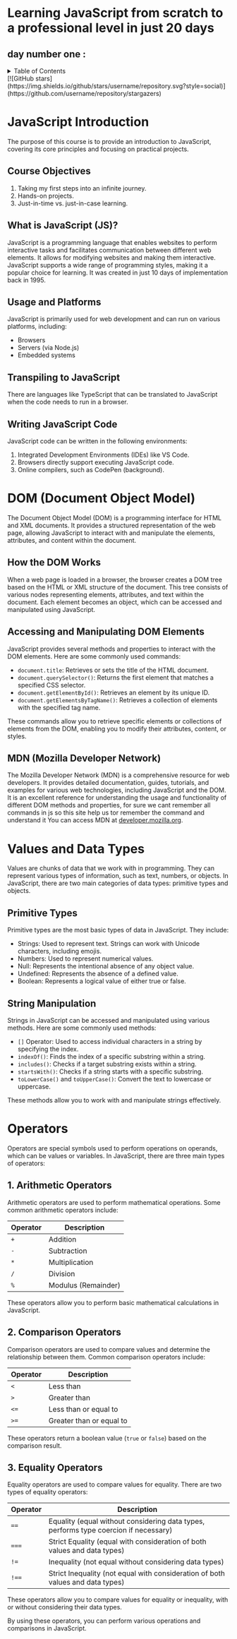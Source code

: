 # Learning JavaScript from scratch to a professional level in just 20 days

## day number one :
<details>
  <summary>Table of Contents</summary>

  - [JavaScript Introduction](#javascript-introduction)
  - [DOM (Document Object Model)](#dom-document-object-model)
  - [Values and Data Types](#values-and-data-types)
  - [Operators](#operators)
</details>
[![GitHub stars](https://img.shields.io/github/stars/username/repository.svg?style=social)](https://github.com/username/repository/stargazers)


# JavaScript Introduction

The purpose of this course is to provide an introduction to JavaScript, covering its core principles and focusing on practical projects. 

## Course Objectives
1. Taking my first steps into an infinite journey.
2. Hands-on projects.
3. Just-in-time vs. just-in-case learning.

## What is JavaScript (JS)?
JavaScript is a programming language that enables websites to perform interactive tasks and facilitates communication between different web elements. It allows for modifying websites and making them interactive. JavaScript supports a wide range of programming styles, making it a popular choice for learning. It was created in just 10 days of implementation back in 1995.

## Usage and Platforms
JavaScript is primarily used for web development and can run on various platforms, including:

- Browsers
- Servers (via Node.js)
- Embedded systems

## Transpiling to JavaScript
There are languages like TypeScript that can be translated to JavaScript when the code needs to run in a browser.

## Writing JavaScript Code
JavaScript code can be written in the following environments:

1. Integrated Development Environments (IDEs) like VS Code.
2. Browsers directly support executing JavaScript code.
3. Online compilers, such as CodePen (background).


# DOM (Document Object Model)

The Document Object Model (DOM) is a programming interface for HTML and XML documents. It provides a structured representation of the web page,
allowing JavaScript to interact with and manipulate the elements, attributes, and content within the document.

## How the DOM Works
When a web page is loaded in a browser, the browser creates a DOM tree based on the HTML or XML structure of the document. This tree consists of various nodes representing elements, attributes, and text within the document. Each element becomes an object, which can be accessed and manipulated using JavaScript.

## Accessing and Manipulating DOM Elements
JavaScript provides several methods and properties to interact with the DOM elements. Here are some commonly used commands:

- `document.title`: Retrieves or sets the title of the HTML document.
- `document.querySelector()`: Returns the first element that matches a specified CSS selector.
- `document.getElementById()`: Retrieves an element by its unique ID.
- `document.getElementsByTagName()`: Retrieves a collection of elements with the specified tag name.

These commands allow you to retrieve specific elements or collections of elements from the DOM, enabling you to modify their attributes, content, or styles.

## MDN (Mozilla Developer Network)

The Mozilla Developer Network (MDN) is a comprehensive resource for web developers. It provides detailed documentation, guides, tutorials, and examples for various web technologies, 
including JavaScript and the DOM. It is an excellent reference for understanding the usage and functionality of different DOM methods and properties, for sure we cant remember all commands in js so this site help us tor remember the command and understand it You can access MDN at [developer.mozilla.org](https://developer.mozilla.org/).

# Values and Data Types

Values are chunks of data that we work with in programming. They can represent various types of information, such as text, numbers, or objects. In JavaScript, there are two main categories of data types: primitive types and objects.

## Primitive Types
Primitive types are the most basic types of data in JavaScript. They include:

- Strings: Used to represent text. Strings can work with Unicode characters, including emojis.
- Numbers: Used to represent numerical values.
- Null: Represents the intentional absence of any object value.
- Undefined: Represents the absence of a defined value.
- Boolean: Represents a logical value of either true or false.

## String Manipulation
Strings in JavaScript can be accessed and manipulated using various methods. Here are some commonly used methods:

- `[]` Operator: Used to access individual characters in a string by specifying the index.
- `indexOf()`: Finds the index of a specific substring within a string.
- `includes()`: Checks if a target substring exists within a string.
- `startsWith()`: Checks if a string starts with a specific substring.
- `toLowerCase()` and `toUpperCase()`: Convert the text to lowercase or uppercase.

These methods allow you to work with and manipulate strings effectively.


# Operators

Operators are special symbols used to perform operations on operands, which can be values or variables. In JavaScript, there are three main types of operators:

## 1. Arithmetic Operators
Arithmetic operators are used to perform mathematical operations. Some common arithmetic operators include:

| Operator | Description     |
|----------|-----------------|
| `+`      | Addition        |
| `-`      | Subtraction     |
| `*`      | Multiplication  |
| `/`      | Division        |
| `%`      | Modulus (Remainder) |

These operators allow you to perform basic mathematical calculations in JavaScript.

## 2. Comparison Operators
Comparison operators are used to compare values and determine the relationship between them. Common comparison operators include:

| Operator | Description            |
|----------|------------------------|
| `<`      | Less than              |
| `>`      | Greater than           |
| `<=`     | Less than or equal to  |
| `>=`     | Greater than or equal to|

These operators return a boolean value (`true` or `false`) based on the comparison result.

## 3. Equality Operators
Equality operators are used to compare values for equality. There are two types of equality operators:

| Operator | Description                                     |
|----------|-------------------------------------------------|
| `==`     | Equality (equal without considering data types, performs type coercion if necessary) |
| `===`    | Strict Equality (equal with consideration of both values and data types)           |
| `!=`     | Inequality (not equal without considering data types)                               |
| `!==`    | Strict Inequality (not equal with consideration of both values and data types)      |

These operators allow you to compare values for equality or inequality, with or without considering their data types.

By using these operators, you can perform various operations and comparisons in JavaScript.
